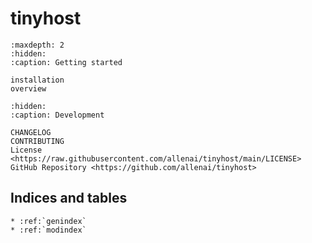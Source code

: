 # **tinyhost**

```{toctree}
:maxdepth: 2
:hidden:
:caption: Getting started

installation
overview
```

```{toctree}
:hidden:
:caption: Development

CHANGELOG
CONTRIBUTING
License <https://raw.githubusercontent.com/allenai/tinyhost/main/LICENSE>
GitHub Repository <https://github.com/allenai/tinyhost>
```

## Indices and tables

```{eval-rst}
* :ref:`genindex`
* :ref:`modindex`
```
